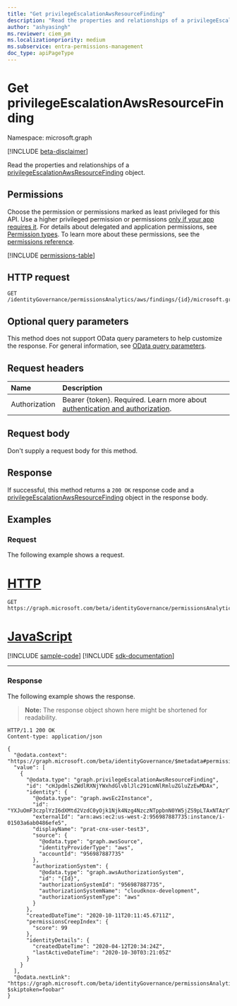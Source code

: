 ```yaml
---
title: "Get privilegeEscalationAwsResourceFinding"
description: "Read the properties and relationships of a privilegeEscalationAwsResourceFinding object."
author: "ashyasingh"
ms.reviewer: ciem_pm
ms.localizationpriority: medium
ms.subservice: entra-permissions-management
doc_type: apiPageType
---
```


# Get privilegeEscalationAwsResourceFinding
Namespace: microsoft.graph

[!INCLUDE [beta-disclaimer](../../includes/beta-disclaimer.md)]

Read the properties and relationships of a [privilegeEscalationAwsResourceFinding](../resources/privilegeescalationawsresourcefinding.md) object.

## Permissions
Choose the permission or permissions marked as least privileged for this API. Use a higher privileged permission or permissions [only if your app requires it](/graph/permissions-overview#best-practices-for-using-microsoft-graph-permissions). For details about delegated and application permissions, see [Permission types](/graph/permissions-overview#permission-types). To learn more about these permissions, see the [permissions reference](/graph/permissions-reference).

<!-- { "blockType": "permissions", "name": "privilegeescalationawsresourcefinding_get" } -->
[!INCLUDE [permissions-table](../includes/permissions/privilegeescalationawsresourcefinding-get-permissions.md)]

## HTTP request

<!-- {
  "blockType": "ignored"
}
-->
``` http
GET /identityGovernance/permissionsAnalytics/aws/findings/{id}/microsoft.graph.privilegeEscalationAwsResourceFinding
```

## Optional query parameters
This method does not support OData query parameters to help customize the response. For general information, see [OData query parameters](/graph/query-parameters).

## Request headers
|Name|Description|
|:---|:---|
|Authorization|Bearer {token}. Required. Learn more about [authentication and authorization](/graph/auth/auth-concepts).|

## Request body
Don't supply a request body for this method.

## Response

If successful, this method returns a `200 OK` response code and a [privilegeEscalationAwsResourceFinding](../resources/privilegeescalationawsresourcefinding.md) object in the response body.

## Examples

### Request
The following example shows a request.
# [HTTP](#tab/http)
<!-- {
  "blockType": "request",
  "name": "get_privilegeescalationawsresourcefinding"
}
-->
``` http
GET https://graph.microsoft.com/beta/identityGovernance/permissionsAnalytics/aws/findings/cHJpdmlsZWdlRXNjYWxhdGlvblJlc291cmNlRmluZGluZzEwMDAx/microsoft.graph.privilegeEscalationAwsResourceFinding
```

# [JavaScript](#tab/javascript)
[!INCLUDE [sample-code](../includes/snippets/javascript/get-privilegeescalationawsresourcefinding-javascript-snippets.md)]
[!INCLUDE [sdk-documentation](../includes/snippets/snippets-sdk-documentation-link.md)]

---

### Response
The following example shows the response.
>**Note:** The response object shown here might be shortened for readability.
<!-- {
  "blockType": "response",
  "truncated": true,
  "@odata.type": "microsoft.graph.privilegeEscalationAwsResourceFinding"
}
-->
``` http
HTTP/1.1 200 OK
Content-type: application/json

{
  "@odata.context": "https://graph.microsoft.com/beta/identityGovernance/$metadata#permissionsAnalytics/aws/findings/microsoft.graph.privilegeEscalationAwsResourceFinding",
  "value": [
    {
      "@odata.type": "graph.privilegeEscalationAwsResourceFinding",
      "id": "cHJpdmlsZWdlRXNjYWxhdGlvblJlc291cmNlRmluZGluZzEwMDAx",
      "identity": {
        "@odata.type": "graph.awsEc2Instance",
        "id": "YXJuOmF3czplYzI6dXMtd2VzdC0yOjk1Njk4Nzg4NzczNTppbnN0YW5jZS9pLTAxNTAzYTZhYjA0ODZlZmU1",
        "externalId": "arn:aws:ec2:us-west-2:956987887735:instance/i-01503a6ab0486efe5",
        "displayName": "prat-cnx-user-test3",
        "source": {
          "@odata.type": "graph.awsSource",
          "identityProviderType": "aws",
          "accountId": "956987887735"
        },
        "authorizationSystem": {
          "@odata.type": "graph.awsAuthorizationSystem",
          "id": "{Id}",
          "authorizationSystemId": "956987887735",
          "authorizationSystemName": "cloudknox-development",
          "authorizationSystemType": "aws"
        }
      },
      "createdDateTime": "2020-10-11T20:11:45.6711Z",
      "permissionsCreepIndex": {
        "score": 99
      },
      "identityDetails": {
        "createdDateTime": "2020-04-12T20:34:24Z",
        "lastActiveDateTime": "2020-10-30T03:21:05Z"
      }
    }
  ],
  "@odata.nextLink": "https://graph.microsoft.com/beta/identityGovernance/permissionsAnalytics/aws/findings/microsoft.graph.privilegeEscalationAwsResourceFinding?$skiptoken=foobar"
}
```

